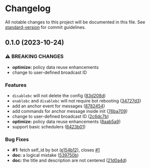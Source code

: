 # Changelog

All notable changes to this project will be documented in this file. See [standard-version](https://github.com/conventional-changelog/standard-version) for commit guidelines.

## 0.1.0 (2023-10-24)

### ⚠ BREAKING CHANGES

* **optimize:** policy data reuse enhancements
* change to user-defined broadcast ID

### Features

* `disablebc` will not delete the config ([83d208d](https://github.com/T0nyX1ang/nonebot-plugin-scheduled-broadcast/commit/83d208d6e7bf998135413910246cf7b3efa52340))
* `enablebc` and `disablebc` will not require bot rebooting ([34727d3](https://github.com/T0nyX1ang/nonebot-plugin-scheduled-broadcast/commit/34727d3661927e2b454d49ab0b6ca60dc7a8e59a))
* add an anchor event for messages ([8782454](https://github.com/T0nyX1ang/nonebot-plugin-scheduled-broadcast/commit/8782454a2beceb0c25a8510c8a3e3465818a3720))
* add commands for anchor message inside init ([76ba709](https://github.com/T0nyX1ang/nonebot-plugin-scheduled-broadcast/commit/76ba709ce48478ba290d7afde56dc0b4fe6cad97))
* change to user-defined broadcast ID ([2c6dc7b](https://github.com/T0nyX1ang/nonebot-plugin-scheduled-broadcast/commit/2c6dc7b5d35ca15f85f3b16b710c8606a3122645))
* **optimize:** policy data reuse enhancements ([8aab5a9](https://github.com/T0nyX1ang/nonebot-plugin-scheduled-broadcast/commit/8aab5a9de138193f87e74d7741745dc263e53f70))
* support basic schedulers ([6423b01](https://github.com/T0nyX1ang/nonebot-plugin-scheduled-broadcast/commit/6423b012e5c35060f1dd6bd87156bd589258161a))

### Bug Fixes

* **#1:** fetch self_id by bot ([e154b12](https://github.com/T0nyX1ang/nonebot-plugin-scheduled-broadcast/commit/e154b128f9469029e538001f161b8a1f302f8863)), closes [#1](https://github.com/T0nyX1ang/nonebot-plugin-scheduled-broadcast/issues/1)
* **doc:** a logical mistake ([539750b](https://github.com/T0nyX1ang/nonebot-plugin-scheduled-broadcast/commit/539750b013d0f4b22181b017b135af07691e0723))
* **doc:** the title and description are not centered ([21d0a4d](https://github.com/T0nyX1ang/nonebot-plugin-scheduled-broadcast/commit/21d0a4d3010997ed05e47f6a0719b719945ea8b4))
